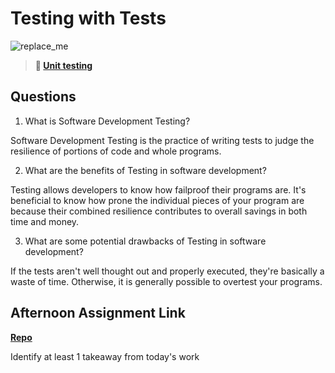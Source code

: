 # Testing with Tests

![replace_me](https://codeworks.blob.core.windows.net/public/assets/img/illustrations/placeholder.svg)

> **📖 [Unit testing](https://codeworksacademy.com/fs-student-guide/resources/wk8-9/03-Unit-Testing)**

## Questions

1. What is Software Development Testing?

Software Development Testing is the practice of writing tests to judge the resilience of portions of code and whole programs.

2. What are the benefits of Testing in software development?

Testing allows developers to know how failproof their programs are. It's beneficial to know how prone the individual pieces of your program are because their combined resilience contributes to overall savings in both time and money.

3. What are some potential drawbacks of Testing in software development?

If the tests aren't well thought out and properly executed, they're basically a waste of time. Otherwise, it is generally possible to overtest your programs.

## Afternoon Assignment Link

**[Repo](https://github.com/da-cade/<ASSIGNMENT_REPO>)**

Identify at least 1 takeaway from today's work
